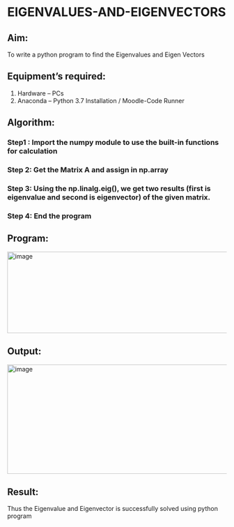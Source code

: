 # EIGENVALUES-AND-EIGENVECTORS
## Aim:
To write a python program to find the Eigenvalues and Eigen Vectors
## Equipment’s required:
1. 	Hardware – PCs
2. 	Anaconda – Python 3.7 Installation / Moodle-Code Runner
## Algorithm:
### Step1 : Import the numpy module to use the built-in functions for calculation
### Step 2: Get the Matrix A and assign in np.array
### Step 3: Using the np.linalg.eig(),  we get two results (first is eigenvalue and second is eigenvector) of the given matrix.
### Step 4: End the program

## Program:
<img width="653" height="187" alt="image" src="https://github.com/user-attachments/assets/e99a79a6-0785-4401-a205-418dc4aadde4" />

## Output:
<img width="1266" height="251" alt="image" src="https://github.com/user-attachments/assets/2fa48aa9-adec-4d3e-baa2-e83f28f09af2" />

## Result:
Thus the Eigenvalue and Eigenvector is successfully solved using python program
